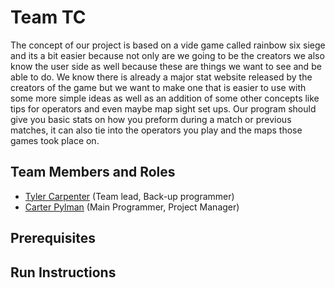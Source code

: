# Team TC

The concept of our project is based on a vide game called rainbow six siege and its a bit easier because not only are we going to be the creators we also know the user side as well because these are things we want to see and be able to do. We know there is already a major stat website released by the creators of the game but we want to make one that is easier to use with some more simple ideas as well as an addition of some other concepts like tips for operators and even maybe map sight set ups. Our program should give you basic stats on how you preform during a match or previous matches, it can also tie into the operators you play and the maps those games took place on.

## Team Members and Roles

* [Tyler Carpenter](https://github.com/Tcarp2404/CIS350-HW2-Carpenter/tree/main) (Team lead, Back-up programmer)
* [Carter Pylman](https://github.com/MEHISCARTER/CIS350-HW2-Pylman) (Main Programmer, Project Manager)


## Prerequisites

## Run Instructions
